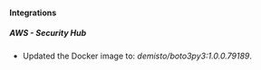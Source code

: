 
#### Integrations

##### AWS - Security Hub

- Updated the Docker image to: *demisto/boto3py3:1.0.0.79189*.
